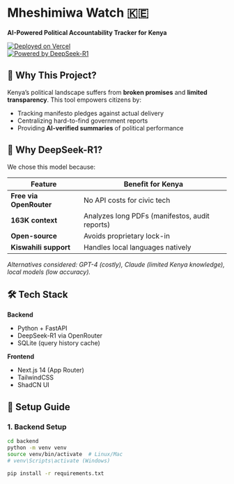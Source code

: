 # Mheshimiwa Watch 🇰🇪  
**AI-Powered Political Accountability Tracker for Kenya**  

[![Deployed on Vercel](https://img.shields.io/badge/Deployed%20on-Vercel-black?logo=vercel)](https://your-vercel-link.vercel.app)  
[![Powered by DeepSeek-R1](https://img.shields.io/badge/Powered%20by-DeepSeek--R1-6e48aa?logo=openai)](https://openrouter.ai/models/deepseek/deepseek-r1:free)  

## 🌟 Why This Project?  
Kenya’s political landscape suffers from **broken promises** and **limited transparency**. This tool empowers citizens by:  
- Tracking manifesto pledges against actual delivery  
- Centralizing hard-to-find government reports  
- Providing **AI-verified summaries** of political performance  

## 🤖 Why DeepSeek-R1?  
We chose this model because:  

| Feature               | Benefit for Kenya                                  |
|-----------------------|---------------------------------------------------|
| **Free via OpenRouter** | No API costs for civic tech                       |
| **163K context**      | Analyzes long PDFs (manifestos, audit reports)    |
| **Open-source**       | Avoids proprietary lock-in                        |
| **Kiswahili support** | Handles local languages natively                  |

*Alternatives considered: GPT-4 (costly), Claude (limited Kenya knowledge), local models (low accuracy).*

## 🛠️ Tech Stack  
**Backend**  
- Python + FastAPI  
- DeepSeek-R1 via OpenRouter  
- SQLite (query history cache)  

**Frontend**  
- Next.js 14 (App Router)  
- TailwindCSS  
- ShadCN UI  

## 🚀 Setup Guide  

### 1. Backend Setup  
```bash
cd backend
python -m venv venv
source venv/bin/activate  # Linux/Mac
# venv\Scripts\activate (Windows)

pip install -r requirements.txt